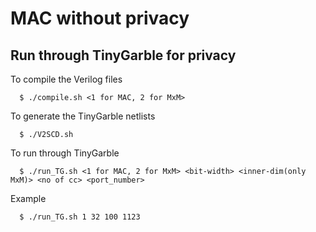 MAC without privacy
=======
## Run through TinyGarble for privacy

To compile the Verilog files 
```
  $ ./compile.sh <1 for MAC, 2 for MxM>
```

To generate the TinyGarble netlists
```
  $ ./V2SCD.sh
```

To run through TinyGarble
```
  $ ./run_TG.sh <1 for MAC, 2 for MxM> <bit-width> <inner-dim(only MxM)> <no of cc> <port_number>
```
Example
```
  $ ./run_TG.sh 1 32 100 1123 
```
